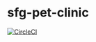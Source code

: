 # sfg-pet-clinic

[![CircleCI](https://dl.circleci.com/status-badge/img/gh/dbiedka3edu/sfg-pet-clinic/tree/main.svg?style=svg)](https://dl.circleci.com/status-badge/redirect/gh/dbiedka3edu/sfg-pet-clinic/tree/main)